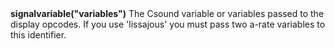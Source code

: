 <a name="signalvariable"><h3 style="padding-top: 40px; margin-top: 40px;"></h3></a>
**signalvariable("variables")** The Csound variable or variables passed to the display opcodes. If you use 'lissajous' you must pass two a-rate variables to this identifier. 
